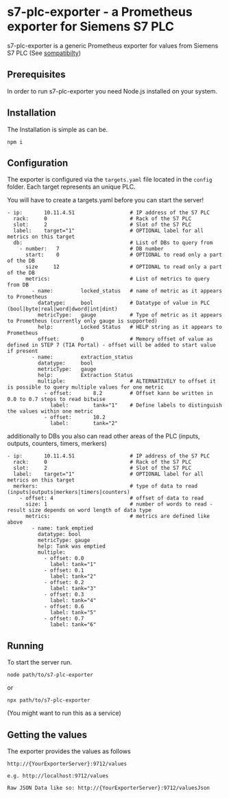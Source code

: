 # s7-plc-exporter - a Prometheus exporter for Siemens S7 PLC

s7-plc-exporter is a generic Prometheus exporter for 
values from Siemens S7 PLC (See [sompatibilty](http://snap7.sourceforge.net/snap7_client.html#target_compatibility))

## Prerequisites
In order to run s7-plc-exporter you need Node.js installed on your system.

## Installation
The Installation is simple as can be. 
```
npm i
```

## Configuration

The exporter is configured via the `targets.yaml` file located in the `config` folder. Each target represents an unique PLC.

You will have to create a targets.yaml before you can start the server!

```
- ip:       10.11.4.51                  # IP address of the S7 PLC 
  rack:     0                           # Rack of the S7 PLC
  slot:     2                           # Slot of the S7 PLC
  label:    target="1"                  # OPTIONAL label for all metrics on this target
  db:                                   # List of DBs to query from
    - number:   7                       # DB number
      start:    0                       # OPTIONAL to read only a part of the DB
      size     12                       # OPTIONAL to read only a part of the DB
      metrics:                          # List of metrics to query from DB
        - name:         locked_status   # name of metric as it appears to Prometheus
          datatype:     bool            # Datatype of value in PLC (bool|byte|real|word|dword|int|dint)
          metricType:   gauge           # Type of metric as it appears to Prometheus (currently only gauge is supported)
          help:         Locked Status   # HELP string as it appears to Prometheus
          offset:       0               # Memory offset of value as defined in STEP 7 (TIA Portal) - offset will be added to start value if present
        - name:         extraction_status
          datatype:     bool
          metricType:   gauge
          help:         Extraction Status
          multiple:                     # ALTERNATIVELY to offset it is possible to query multiple values for one metric
            - offset:       8.2         # Offset kann be written in 0.0 to 0.7 steps to read bitwise
              label:        tank="1"    # Define labels to distinguish the values within one metric
            - offset:       10.2
              label:        tank="2"
```

additionally to DBs you also can read other areas of the PLC (inputs, outputs, counters, timers, merkers)

```
- ip:       10.11.4.51                  # IP address of the S7 PLC 
  rack:     0                           # Rack of the S7 PLC
  slot:     2                           # Slot of the S7 PLC
  label:    target="1"                  # OPTIONAL label for all metrics on this target
  merkers:                              # type of data to read (inputs|outputs|merkers|timers|counters)
    - offset: 4                         # offset of data to read
      size: 1                           # number of words to read - result size depends on word length of data type
      metrics:                          # metrics are defined like above
        - name: tank_emptied
          datatype: bool
          metricType: gauge
          help: Tank was emptied
          multiple:
            - offset: 0.0
              label: tank="1"
            - offset: 0.1
              label: tank="2"
            - offset: 0.2
              label: tank="3"
            - offset: 0.3
              label: tank="4"
            - offset: 0.6
              label: tank="5"
            - offset: 0.7
              label: tank="6"
```

## Running
To start the server run. 

```
node path/to/s7-plc-exporter
```

or

```
npx path/to/s7-plc-exporter
```

(You might want to run this as a service)

## Getting the values
The exporter provides the values as follows

```
http://{YourExporterServer}:9712/values

e.g. http://localhost:9712/values

Raw JSON Data like so: http://{YourExporterServer}:9712/valuesJson
```
